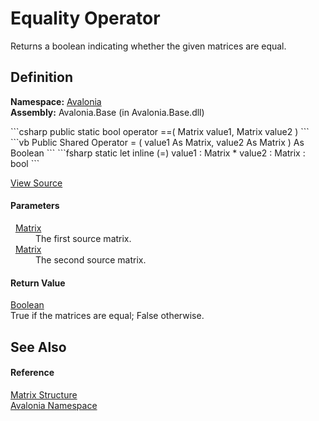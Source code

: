 # Equality Operator


Returns a boolean indicating whether the given matrices are equal.



## Definition
**Namespace:** <a href="N_Avalonia">Avalonia</a>  
**Assembly:** Avalonia.Base (in Avalonia.Base.dll)

<Tabs groupId="api-code-preview">
<TabItem value="csharp" label="C#">
```csharp
public static bool operator ==(
	Matrix value1,
	Matrix value2
)
```
</TabItem>
<TabItem value="vb" label="VB">
```vb
Public Shared Operator = ( 
	value1 As Matrix,
	value2 As Matrix
) As Boolean
```
</TabItem>
<TabItem value="fsharp" label="F#">
```fsharp
static let inline (=)
        value1 : Matrix * 
        value2 : Matrix  : bool
```
</TabItem>
</Tabs>



<a href="https://github.com/AvaloniaUI/Avalonia/tree/master/src/Avalonia.Base/Matrix.cs#L191" title="View the source code">View Source</a>



#### Parameters
<dl><dt>  <a href="T_Avalonia_Matrix">Matrix</a></dt><dd>The first source matrix.</dd><dt>  <a href="T_Avalonia_Matrix">Matrix</a></dt><dd>The second source matrix.</dd></dl>

#### Return Value
<a href="https://learn.microsoft.com/dotnet/api/system.boolean" target="_blank" rel="noopener noreferrer">Boolean</a>  
True if the matrices are equal; False otherwise.

## See Also


#### Reference
<a href="T_Avalonia_Matrix">Matrix Structure</a>  
<a href="N_Avalonia">Avalonia Namespace</a>  


